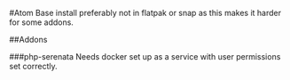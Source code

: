 #Atom
Base install preferably not in flatpak or snap as this makes it harder for some addons.

##Addons

###php-serenata
Needs docker set up as a service with user permissions set correctly. 
